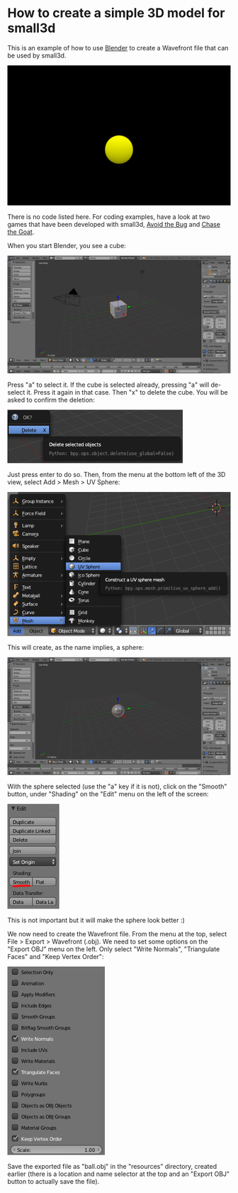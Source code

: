 How to create a simple 3D model for small3d 
===========================================

This is an example of how to use  [Blender](https://www.blender.org) to create a Wavefront file that can be used by small3d.

![ball](img/ball.png)

There is no code listed here. For coding examples, have a look at two games that have been developed with small3d, [Avoid the Bug](https://github.com/dimi309/avoidthebug) and [Chase the Goat](https://github.com/dimi309/chasethegoat).

When you start Blender, you see a cube:

![blendercube](img/cube.png)

Press "a" to select it. If the cube is selected already, pressing "a" will de-select it. Press it again in that case. Then "x" to delete the cube. You will be asked to confirm the deletion:

![blenderconfirmdeletion](img/delete.png)

Just press enter to do so. Then, from the menu at the bottom left of the 3D view, select Add > Mesh > UV Sphere:

![blenderaddsphere](img/addsphere.png)

This will create, as the name implies, a sphere:

![blendersphere](img/sphere.png)

With the sphere selected (use the "a" key if it is not), click on the "Smooth" button, under "Shading" on the "Edit" menu on the left of the screen:

![smoothshading](img/shadingsmooth.png)

This is not important but it will make the sphere look better :) 

We now need to create the Wavefront file. From the menu at the top, select File > Export > Wavefront (.obj). We need to set some options on the "Export OBJ" menu on the left. Only select "Write Normals", "Triangulate Faces" and "Keep Vertex Order":

![wavefrontexportoptions](img/export.png)

Save the exported file as "ball.obj" in the "resources" directory, created earlier (there is a location and name selector at the top and an "Export OBJ" button to actually save the file).


